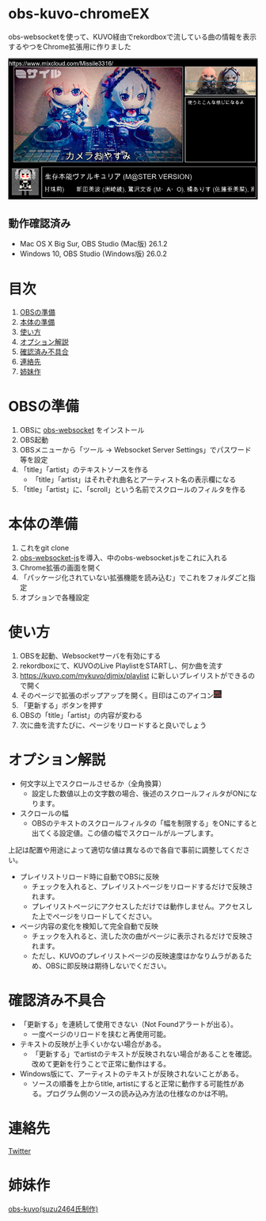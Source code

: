 # obs-kuvo-chromeEX

obs-websocketを使って、KUVO経由でrekordboxで流している曲の情報を表示するやつをChrome拡張用に作りました

<img src="./assets/example.png" width="800px" alt="使用例" />

## 動作確認済み
- Mac OS X Big Sur, OBS Studio (Mac版) 26.1.2
- Windows 10, OBS Studio (Windows版) 26.0.2

# 目次
1. [OBSの準備](#obs_setting)
1. [本体の準備](#setting)
1. [使い方](#how2use)
1. [オプション解説](#options)
1. [確認済み不具合](#problems)
1. [連絡先](#contact)
1. [姉妹作](#sister_works)

<a id="obs_setting"></a>
# OBSの準備
1. OBSに [obs-websocket](https://github.com/Palakis/obs-websocket/) をインストール
1. OBS起動
1. OBSメニューから「ツール -> Websocket Server Settings」でパスワード等を設定
1. 「title」「artist」のテキストソースを作る
    - 「title」「artist」はそれぞれ曲名とアーティスト名の表示欄になる
1. 「title」「artist」に、「scroll」という名前でスクロールのフィルタを作る

<a id="setting"></a>
# 本体の準備
1. これをgit clone
1. [obs-websocket-js](https://github.com/haganbmj/obs-websocket-js)を導入、中のobs-websocket.jsをこれに入れる
1. Chrome拡張の画面を開く
1. 「パッケージ化されていない拡張機能を読み込む」でこれをフォルダごと指定
1. オプションで各種設定

<a id="how2use"></a>
# 使い方
1. OBSを起動、Websocketサーバを有効にする
1. rekordboxにて、KUVOのLive PlaylistをSTARTし、何か曲を流す
1. https://kuvo.com/mykuvo/djmix/playlist に新しいプレイリストができるので開く
1. そのページで拡張のポップアップを開く。目印はこのアイコン<img src="./icon/icon_32.png" width=16px alt="アイコン" />
1. 「更新する」ボタンを押す
1. OBSの「title」「artist」の内容が変わる
1. 次に曲を流すたびに、ページをリロードすると良いでしょう

<a id="options"></a>
# オプション解説
- 何文字以上でスクロールさせるか（全角換算）
    - 設定した数値以上の文字数の場合、後述のスクロールフィルタがONになります。
- スクロールの幅
    - OBSのテキストのスクロールフィルタの「幅を制限する」をONにすると出てくる設定値。この値の幅でスクロールがループします。

上記は配置や用途によって適切な値は異なるので各自で事前に調整してください。

- プレイリストリロード時に自動でOBSに反映
    - チェックを入れると、プレイリストページをリロードするだけで反映されます。
    - プレイリストページにアクセスしただけでは動作しません。アクセスした上でページをリロードしてください。
- ページ内容の変化を検知して完全自動で反映
    - チェックを入れると、流した次の曲がページに表示されるだけで反映されます。
    - ただし、KUVOのプレイリストページの反映速度はかなりムラがあるため、OBSに即反映は期待しないでください。

<a id="problems"></a>
# 確認済み不具合
- 「更新する」を連続して使用できない（Not Foundアラートが出る）。
    - 一度ページのリロードを挟むと再使用可能。
- テキストの反映が上手くいかない場合がある。
    - 「更新する」でartistのテキストが反映されない場合があることを確認。改めて更新を行うことで正常に動作はする。
- Windows版にて、アーティストのテキストが反映されないことがある。
    - ソースの順番を上からtitle, artistにすると正常に動作する可能性がある。プログラム側のソースの読み込み方法の仕様なのかは不明。

<a id="contact"></a>
# 連絡先
[Twitter](https://twitter.com/msir3316)

<a id="sister_works"></a>
# 姉妹作
[obs-kuvo(suzu2464氏制作)](https://github.com/suzu2469/obs-kuvo)
